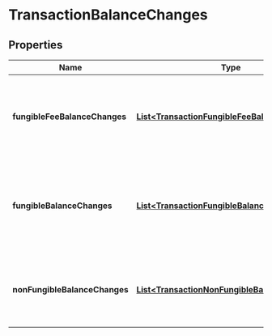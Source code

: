 

# TransactionBalanceChanges


## Properties

| Name | Type | Description | Notes |
|------------ | ------------- | ------------- | -------------|
|**fungibleFeeBalanceChanges** | [**List&lt;TransactionFungibleFeeBalanceChanges&gt;**](TransactionFungibleFeeBalanceChanges.md) | A list of all fee-related fungible balance changes per entity and resource.  |  |
|**fungibleBalanceChanges** | [**List&lt;TransactionFungibleBalanceChanges&gt;**](TransactionFungibleBalanceChanges.md) | A list of all non-fee-related fungible balance changes per entity and resource.  |  |
|**nonFungibleBalanceChanges** | [**List&lt;TransactionNonFungibleBalanceChanges&gt;**](TransactionNonFungibleBalanceChanges.md) | A list of all non-fungible changes per entity and resource.  |  |



